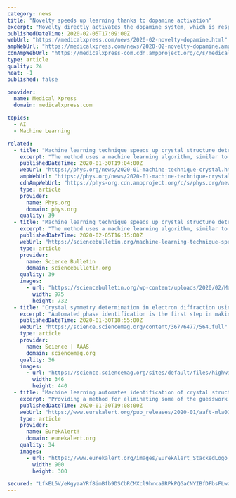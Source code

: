 ```yaml
---
category: news
title: "Novelty speeds up learning thanks to dopamine activation"
excerpt: "Novelty directly activates the dopamine system, which is responsible for associative learning. The findings have implications for improving learning strategies and for the design of machine learning algorithms. A fundamental type of learning, known as associative learning, is commonly observed in animals and humans. It involves the association ..."
publishedDateTime: 2020-02-05T17:09:00Z
webUrl: "https://medicalxpress.com/news/2020-02-novelty-dopamine.html"
ampWebUrl: "https://medicalxpress.com/news/2020-02-novelty-dopamine.amp"
cdnAmpWebUrl: "https://medicalxpress-com.cdn.ampproject.org/c/s/medicalxpress.com/news/2020-02-novelty-dopamine.amp"
type: article
quality: 24
heat: -1
published: false

provider:
  name: Medical Xpress
  domain: medicalxpress.com

topics:
  - AI
  - Machine Learning

related:
  - title: "Machine learning technique speeds up crystal structure determination"
    excerpt: "The method uses a machine learning algorithm, similar to the type used in facial recognition and self-driving cars, to independently analyze electron diffraction patterns, and do so with at least 95% accuracy. However, the drawback of commercial EBSD systems is the software's inability to determine the atomic structure of the crystalline ..."
    publishedDateTime: 2020-01-30T19:04:00Z
    webUrl: "https://phys.org/news/2020-01-machine-technique-crystal.html"
    ampWebUrl: "https://phys.org/news/2020-01-machine-technique-crystal.amp"
    cdnAmpWebUrl: "https://phys-org.cdn.ampproject.org/c/s/phys.org/news/2020-01-machine-technique-crystal.amp"
    type: article
    provider:
      name: Phys.org
      domain: phys.org
    quality: 39
  - title: "Machine learning technique speeds up crystal structure determination"
    excerpt: "The method uses a machine learning algorithm, similar to the type used in facial recognition and self-driving cars, to independently analyze electron diffraction patterns, and do so with at least 95% accuracy. The work is published in the Jan. 31 issue of Science. A team led by UC San Diego nanoengineering professor Kenneth Vecchio and his Ph.D ..."
    publishedDateTime: 2020-02-05T16:15:00Z
    webUrl: "https://sciencebulletin.org/machine-learning-technique-speeds-up-crystal-structure-determination/"
    type: article
    provider:
      name: Science Bulletin
      domain: sciencebulletin.org
    quality: 39
    images:
      - url: "https://sciencebulletin.org/wp-content/uploads/2020/02/Machine-learning-technique-speeds-up-crystal-structure-determination.jpg"
        width: 975
        height: 732
  - title: "Crystal symmetry determination in electron diffraction using machine learning"
    excerpt: "Automated phase identification is the first step in making EBSD into a high-throughput technique. We used a machine learning–based approach and developed a general methodology for rapid and autonomous identification of the crystal symmetry from EBSD patterns. We evaluated our algorithm with diffraction patterns from materials outside the ..."
    publishedDateTime: 2020-01-30T18:55:00Z
    webUrl: "https://science.sciencemag.org/content/367/6477/564.full"
    type: article
    provider:
      name: Science | AAAS
      domain: sciencemag.org
    quality: 36
    images:
      - url: "https://science.sciencemag.org/sites/default/files/highwire/sci/367/6477.cover-source.gif"
        width: 346
        height: 440
  - title: "Machine learning automates identification of crystal structures in new materials"
    excerpt: "Providing a method for eliminating some of the guesswork from crystal structure determination, a machine learning-based approach to determining crystal symmetry and structure from unknown samples may greatly improve the speed and accuracy of this process. The new method brings crystallography into the high-throughput world of artificial ..."
    publishedDateTime: 2020-01-30T19:08:00Z
    webUrl: "https://www.eurekalert.org/pub_releases/2020-01/aaft-mla012720.php"
    type: article
    provider:
      name: EurekAlert!
      domain: eurekalert.org
    quality: 34
    images:
      - url: "https://www.eurekalert.org/images/EurekAlert_StackedLogo_RGB.jpg"
        width: 900
        height: 300

secured: "LfkEL5V/eKgyaaYRf8imBfb9DSCbRCMXcl9hrca9RPkPQGaCNYIBfDFbsFLwzGRJH6vu5hPwfpwq+U2DT/g5djCM7A7sDLeHHUJ4WodRCSpCXJffdau2APUJqYW0Gmkj5bgJC4r2OkZp25zkeEuxxmky6l3gWicnWdeMwjmYt4p0CG3DGi1kZC9AghUTj+lGfDWIUKBiWaMApyPrkH6Dma0FxdXjIw6XANbJqmnFoWWFz2IXD2FWJFIul2ZJirvJGYfjwnaFnJyOeuXxWfNhbt6i3kJj6aQhdbeSfdzFMDg7d/NEVHKQkzpQBQYEvqTnUrKDFxK1Ng7AppnOnOv7Ju1e+uM1fKC2WSJ8L9PnGfz1nmxUaFg9Dg3njzVUasIAbnEPuHdf67RDp6gyd8AYO/OYSLEBqKi61fbeJNdxbEX9cqrGmRf6siWzTuDzTfHP+0PzACGEJriKplrLf+xPbk9WWzLHeMKLwNAuEBZl18g=;avHPIHkgDK7jZi9TL1kFlA=="
---
```


